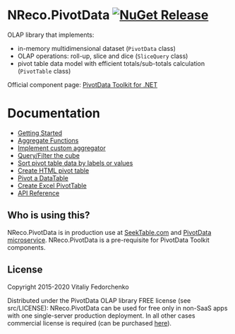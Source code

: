 # NReco.PivotData [![NuGet Release](https://img.shields.io/nuget/v/NReco.PivotData.svg)](https://www.nuget.org/packages/NReco.PivotData/)
OLAP library that implements:

* in-memory multidimensional dataset (`PivotData` class)
* OLAP operations: roll-up, slice and dice (`SliceQuery` class)
* pivot table data model with efficient totals/sub-totals calculation (`PivotTable` class)

Official component page: [PivotData Toolkit for .NET](https://www.nrecosite.com/pivot_data_library_net.aspx)

# Documentation

* [Getting Started](https://www.nrecosite.com/pivotdata/cube-basics.aspx)
* [Aggregate Functions](https://www.nrecosite.com/pivotdata/aggregate-functions.aspx)
* [Implement custom aggregator](https://www.nrecosite.com/pivotdata/implement-custom-aggregator.aspx)
* [Query/Filter the cube](https://www.nrecosite.com/pivotdata/query-cube.aspx)
* [Sort pivot table data by labels or values](https://www.nrecosite.com/pivotdata/sort-pivot-table.aspx)
* [Create HTML pivot table](https://www.nrecosite.com/pivotdata/create-pivot-table.aspx)
* [Pivot a DataTable](https://www.nrecosite.com/pivotdata/pivot-datatable.aspx)
* [Create Excel PivotTable](https://www.nrecosite.com/pivotdata/create-excel-pivot-table.aspx)
* [API Reference](https://www.nrecosite.com/doc/NReco.PivotData/)

## Who is using this?
NReco.PivotData is in production use at [SeekTable.com](https://www.seektable.com/) and [PivotData microservice](https://www.nrecosite.com/pivotdata_service.aspx). NReco.PivotData is a pre-requisite for PivotData Toolkit components.

## License
Copyright 2015-2020 Vitaliy Fedorchenko

Distributed under the PivotData OLAP library FREE license (see src/LICENSE): NReco.PivotData can be used for free only in non-SaaS apps with one single-server production deployment.
In all other cases commercial license is required (can be purchased [here](https://www.nrecosite.com/pivot_data_library_net.aspx)).

